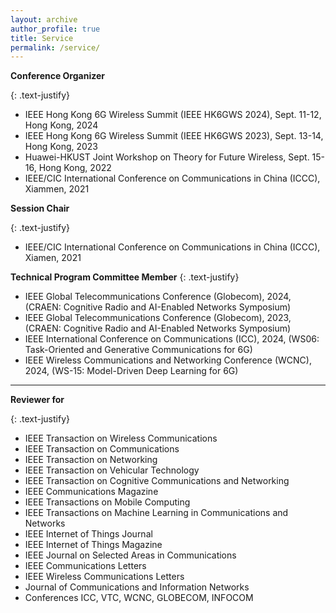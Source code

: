 ```yaml
---
layout: archive
author_profile: true
title: Service
permalink: /service/
---
```


**Conference Organizer**

{: .text-justify}
* IEEE Hong Kong 6G Wireless Summit (IEEE HK6GWS 2024), Sept. 11-12, Hong Kong, 2024
* IEEE Hong Kong 6G Wireless Summit (IEEE HK6GWS 2023), Sept. 13-14, Hong Kong, 2023
* Huawei-HKUST Joint Workshop on Theory for Future Wireless, Sept. 15-16, Hong Kong, 2022
* IEEE/CIC International Conference on Communications in China (ICCC), Xiammen, 2021

**Session Chair**

{: .text-justify}
* IEEE/CIC International Conference on Communications in China (ICCC), Xiamen, 2021

**Technical Program Committee Member**
{: .text-justify}
* IEEE Global Telecommunications Conference (Globecom), 2024, (CRAEN: Cognitive Radio and AI-Enabled Networks Symposium)
* IEEE Global Telecommunications Conference (Globecom), 2023, (CRAEN: Cognitive Radio and AI-Enabled Networks Symposium)
* IEEE International Conference on Communications (ICC), 2024, (WS06: Task-Oriented and Generative Communications for 6G)
* IEEE Wireless Communications and Networking Conference (WCNC), 2024, (WS-15: Model-Driven Deep Learning for 6G)

---
**Reviewer for**

{: .text-justify}
* IEEE Transaction on Wireless Communications
* IEEE Transaction on Communications
* IEEE Transaction on Networking
* IEEE Transaction on Vehicular Technology 
* IEEE Transaction on Cognitive Communications and Networking 
* IEEE Communications Magazine  
* IEEE Transactions on Mobile Computing 
* IEEE Transactions on Machine Learning in Communications and Networks
* IEEE Internet of Things Journal
* IEEE Internet of Things Magazine
* IEEE Journal on Selected Areas in Communications  
* IEEE Communications Letters 
* IEEE Wireless Communications Letters 
* Journal of Communications and Information Networks
* Conferences ICC, VTC, WCNC, GLOBECOM, INFOCOM

